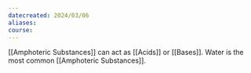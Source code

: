 ```yaml
---
datecreated: 2024/03/06
aliases: 
course:
---
```

[[Amphoteric Substances]] can act as [[Acids]] or [[Bases]]. Water is the most common [[Amphoteric Substances]].


